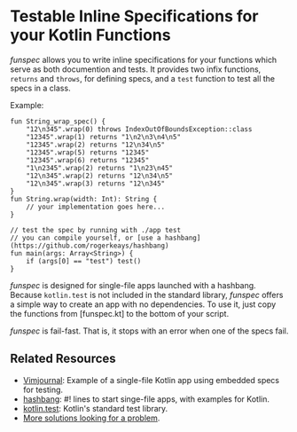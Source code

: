 # Testable Inline Specifications for your Kotlin Functions

*funspec* allows you to write inline specifications for your functions which serve as both documention and tests. It provides two infix functions, `returns` and `throws`, for defining specs, and a `test` function to test all the specs in a class.

Example:

    fun String_wrap_spec() {
        "12\n345".wrap(0) throws IndexOutOfBoundsException::class
        "12345".wrap(1) returns "1\n2\n3\n4\n5"
        "12345".wrap(2) returns "12\n34\n5"
        "12345".wrap(5) returns "12345"
        "12345".wrap(6) returns "12345"
        "1\n2345".wrap(2) returns "1\n23\n45"
        "12\n345".wrap(2) returns "12\n34\n5"
        "12\n345".wrap(3) returns "12\n345"
    }
    fun String.wrap(width: Int): String { 
        // your implementation goes here... 
    }

    // test the spec by running with ./app test
    // you can compile yourself, or [use a hashbang](https://github.com/rogerkeays/hashbang)
    fun main(args: Array<String>) {
        if (args[0] == "test") test()
    }

*funspec* is designed for single-file apps launched with a hashbang. Because `kotlin.test` is not included in the standard library, *funspec* offers a simple way to create an app with no dependencies. To use it, just copy the functions from [funspec.kt] to the bottom of your script.

*funspec* is fail-fast. That is, it stops with an error when one of the specs fail.

## Related Resources

  * [Vimjournal](https://github.com/rogerkeays/vimjournal): Example of a single-file Kotlin app using embedded specs for testing.
  * [hashbang](https://github.com/rogerkeays/hashbang): #! lines to start singe-file apps, with examples for Kotlin.
  * [kotlin.test](https://kotlinlang.org/api/latest/kotlin.test/): Kotlin's standard test library.
  * [More solutions looking for a problem](https://rogerkeays.com).

